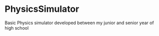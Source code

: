 # PhysicsSimulator
Basic Physics simulator developed between my junior and senior year of high school

